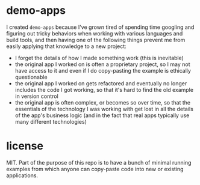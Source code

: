 # demo-apps

I created `demo-apps` because I've grown tired of spending time googling and figuring
out tricky behaviors when working with various languages and build tools, and then having
one of the following things prevent me from easily applying that knowledge to a new project:
  - I forget the details of how I made something work (this is inevitable)
  - the original app I worked on is often a proprietary project, so I may not have
    access to it and even if I do copy-pasting the example is ethically questionable
  - the original app I worked on gets refactored and eventually no longer
    includes the code I got working, so that it's hard to find the old example in
    version control
  - the original app is often complex, or becomes so over time, so that the essentials
    of the technology I was working with get lost in all the details of the
    app's business logic (and in the fact that real apps typically use many different
    technologies)

# license

MIT. Part of the purpose of this repo is to have a bunch of minimal running
examples from which anyone can copy-paste code into new or existing applications.
